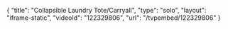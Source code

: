 {
    "title": "Collapsible Laundry Tote\/Carryall",
    "type": "solo",
    "layout": "iframe-static",
    "videoId": "122329806",
    "url": "\/tvpembed\/122329806"
}